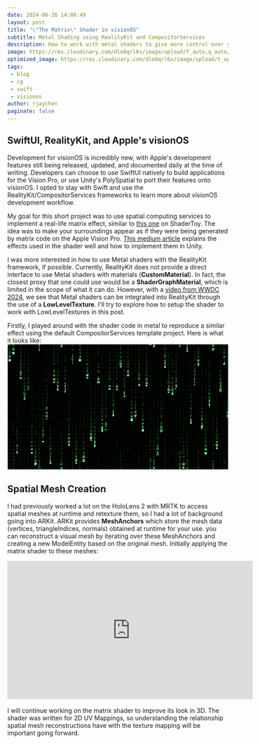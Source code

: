 ```yaml
---
date: 2024-06-26 14:08:49
layout: post
title: "\"The Matrix\" Shader in visionOS"
subtitle: Metal Shading using RealityKit and CompositorServices
description: How to work with metal shaders to give more control over your materials in RealityKit
image: https://res.cloudinary.com/dle8qrl6x/image/upload/f_auto,q_auto/matrix-hands
optimized_image: https://res.cloudinary.com/dle8qrl6x/image/upload/t_optimized-240p,f_auto,q_auto/matrix-hands
tags:
 - blog
 - cg
 - swift
 - visionos
author: rjaychen
paginate: false
---
```

## SwiftUI, RealityKit, and Apple's visionOS
Development for visionOS is incredibly new, with Apple's development features still being released, updated, and documented daily at the time of writing.
Developers can choose to use SwiftUI natively to build applications for the Vision Pro, or use Unity's PolySpatial to port their features onto visionOS. 
I opted to stay with Swift and use the RealityKit/CompositorServices frameworks to learn more about visionOS development workflow. 

My goal for this short project was to use spatial computing services to implement a real-life matrix effect, similar to [this one](https://www.shadertoy.com/view/ldccW4) on ShaderToy. The idea was to make your surroundings appear as if they were being generated by matrix code on the Apple Vision Pro.
[This medium article](https://shahriyarshahrabi.medium.com/shader-studies-matrix-effect-3d2ead3a84c5) explains the effects used in the shader well and how to implement them in Unity.

I was more interested in how to use Metal shaders with the RealityKit framework, if possible. Currently, RealityKit does not provide a direct interface to use Metal shaders with materials (**CustomMaterial**). In fact, the closest proxy that one could use would be a **ShaderGraphMaterial**, which is limited in the scope of what it can do. However, with a [video from WWDC 2024](https://developer.apple.com/videos/play/wwdc2024/10104/), we see that Metal shaders can be integrated into RealityKit through the use of a **LowLevelTexture**. I'll try to explore how to setup the shader to work with LowLevelTextures in this post. 

Firstly, I played around with the shader code in metal to reproduce a similar effect using the default CompositorServices template project. Here is what it looks like: 
![Template Matrix Shader](/assets/img/template_matrix.png)

## Spatial Mesh Creation
I had previously worked a lot on the HoloLens 2 with MRTK to access spatial meshes at runtime and retexture them, so I had a lot of background going into ARKit. ARKit provides **MeshAnchors** which store the mesh data (vertices, triangleIndices, normals) obtained at runtime for your use. you can reconstruct a visual mesh by iterating over these MeshAnchors and creating a new ModelEntity based on the original mesh. Initially applying the matrix shader to these meshes: 
<iframe width="560" height="315" src="https://www.youtube.com/embed/Zn_qGsGb-ng?si=cot1hGvqXMf5Dav2" title="YouTube video player" frameborder="0" allow="accelerometer; autoplay; clipboard-write; encrypted-media; gyroscope; picture-in-picture; web-share" referrerpolicy="strict-origin-when-cross-origin" allowfullscreen></iframe>

I will continue working on the matrix shader to improve its look in 3D. The shader was written for 2D UV Mappings, so understanding the relationship spatial mesh reconstructions have with the texture mapping will be important going forward.